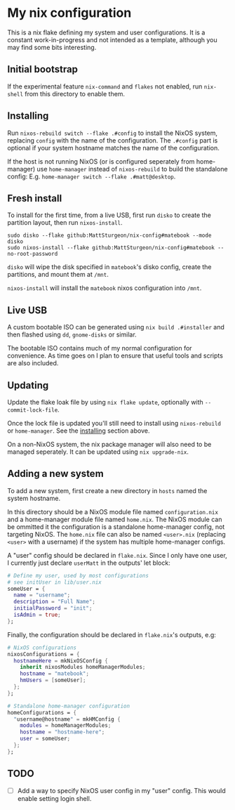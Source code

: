 # My nix configuration

This is a nix flake defining my system and user configurations.
It is a constant work-in-progress and not intended as a template, although you may find some bits interesting.

## Initial bootstrap

If the experimental feature `nix-command` and `flakes` not enabled, run `nix-shell` from this directory to enable them.

## Installing

Run `nixos-rebuild switch --flake .#config` to install the NixOS system, replacing `config` with the name of the configuration.
The `.#config` part is optional if your system hostname matches the name of the configuration.

If the host is not running NixOS (or is configured seperately from home-manager) use `home-manager` instead of `nixos-rebuild`
to build the standalone config: E.g. `home-manager switch --flake .#matt@desktop`.

## Fresh install

To install for the first time, from a live USB, first run `disko` to create the partition layout, then run `nixos-install`.

```shell
sudo disko --flake github:MattSturgeon/nix-config#matebook --mode disko
sudo nixos-install --flake github:MattSturgeon/nix-config#matebook --no-root-password
```

`disko` will wipe the disk specified in `matebook`'s disko config, create the partitions, and mount them at `/mnt`.

`nixos-install` will install the `matebook` nixos configuration into `/mnt`.


## Live USB

A custom bootable ISO can be generated using `nix build .#installer` and then flashed using `dd`, `gnome-disks` or similar.

The bootable ISO contains much of my normal configuration for convenience. As time goes on I plan to ensure that useful tools
and scripts are also included.

## Updating

Update the flake loak file by using `nix flake update`, optionally with `--commit-lock-file`.

Once the lock file is updated you'll still need to install using `nixos-rebuild` or `home-manager`.
See the [installing](#installing) section above.

On a non-NixOS system, the nix package manager will also need to be managed seperately.
It can be updated using `nix upgrade-nix`.

## Adding a new system

To add a new system, first create a new directory in `hosts` named the system hostname.

In this directory should be a NixOS module file named `configuration.nix` and a home-manager module file named `home.nix`.
The NixOS module can be ommitted it the configuration is a standalone home-manager config, not targeting NixOS.
The `home.nix` file can also be named `<user>.nix` (replacing `<user>` with a username) if the system has multiple home-manager configs.

A "user" config should be declared in `flake.nix`. Since I only have one user, I currently just declare `userMatt` in the outputs' let block:

```nix
# Define my user, used by most configurations
# see initUser in lib/user.nix
someUser = {
  name = "username";
  description = "Full Name";
  initialPassword = "init";
  isAdmin = true;
};
```

Finally, the configuration should be declared in `flake.nix`'s outputs, e.g:

```nix
# NixOS configurations
nixosConfigurations = {
  hostnameHere = mkNixOSConfig {
    inherit nixosModules homeManagerModules;
    hostname = "matebook";
    hmUsers = [someUser];
  };
};
```

```nix
# Standalone home-manager configuration
homeConfigurations = {
  "username@hostname" = mkHMConfig {
    modules = homeManagerModules;
    hostname = "hostname-here";
    user = someUser;
  };
};
```

## TODO

- [ ] Add a way to specify NixOS user config in my "user" config. This would enable setting login shell.

